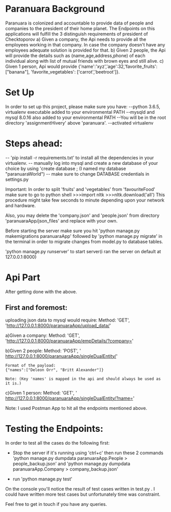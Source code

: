 Paranuara Background
====================
Paranuara is colonized and accountable to provide data of people and companies to the president of their home planet.
The Endpoints on this applications will fulfill the 3 distinguish requirements of president of Checktoporov
	a) Given a company, the Api needs to provide all the employees working in that company. 
	   In case the company doesn't have any employees adequate solution is provided for that.
	b) Given 2 people, the Api will provide the details such as (name,age,address,phone) of each individual along 
	   with list of mutual friends with brown eyes and still alive.
	c) Given 1 person, Api would provide {'name':'xyz','age':32,'favorite_fruits':["banana"], 'favorite_vegetables': ['carrot','beetroot']}.
	
	
	
	
Set Up
======
In order to set up this project, please make sure you have:
--python 3.6.5, virtualenv executable added to your environmental PATH
--mysqld and mysql 8.0.16 also added to your environmental PATH	
--You will be in the root directory 'assignmentHivery' above 'paranuara'.
--activated virtualenv 


Steps ahead:
===========
-- 'pip install -r requirements.txt' to install all the dependencies in your virtualenv.
-- manually log into mysql and create a new database of your choice by using 'create database <name>; (I named my database "paranuaraWorld")
-- make sure to change DATABASE credentials in settings.py

Important: In order to split 'fruits' and 'vegetables' from 'favouriteFood' make sure to go to python shell
		>>>import nltk 
		>>>nltk.download('all')
	  This procedure might take few seconds to minute depending upon your network and hardware.

	  

Also, you may delete the 'company.json' and 'people.json' from directory 'paranuaraApp/json_files'
and replace with your own. 	


Before starting the server make sure you hit 'python manage.py makemigrations paranuaraApp' followed by 'python manage.py migrate' in the terminal
in order to migrate changes from model.py to database tables.


'python manage.py runserver' to start server(i ran the server on default at 127.0.0.1:8000)



Api Part
========
After getting done with the above. 

First and foremost:
-------------------

uploading json data to mysql would require: 
	Method: 'GET', 'http://127.0.0.1:8000/paranuaraApp/upload_data/'

	
	
a)Given a company:
	Method: 'GET', 'http://127.0.0.1:8000/paranuaraApp/empDetails/?company=<companyName>'
	

b)Given 2 people:
	Method: 'POST', ' http://127.0.0.1:8000/paranuaraApp/singleDualEntity/'

	Format of the payload:
	{"names":["Deleon Orr", "Britt Alexander"]}
	
	Note: (Key 'names' is mapped in the api and should always be used as it is.)

c)Given 1 person:
	Method: 'GET', ' http://127.0.0.1:8000/paranuaraApp/singleDualEntity/?name=<personName>'
	

Note: I used Postman App to hit all the endpoints mentioned above.


Testing the Endpoints:
======================
In order to test all the cases do the following first:
- Stop the server if it's running using 'ctrl+c' then run these 2 commands 'python manage.py dumpdata paranuaraApp.People > people_backup.json' and 
																			'python manage.py dumpdata paranuaraApp.Company > company_backup.json'

- run 'python manage.py test'

On the console you'll notice the result of test cases written in test.py . I could have written more test cases but unfortunately time was constraint.


Feel free to get in touch if you have any queries.








